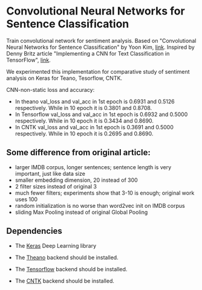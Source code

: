 # Convolutional Neural Networks for Sentence Classification

Train convolutional network for sentiment analysis. Based on "Convolutional Neural Networks for Sentence Classification" by Yoon Kim, [link](http://arxiv.org/pdf/1408.5882v2.pdf). Inspired by Denny Britz article "Implementing a CNN for Text Classification in TensorFlow", [link](http://www.wildml.com/2015/12/implementing-a-cnn-for-text-classification-in-tensorflow/).

We experimented this implementation for comparative study of sentiment analysis on Keras for Teano, Tesorflow, CNTK. 

CNN-non-static loss and accuracy: 
* In theano val_loss and val_acc in 1st epoch is 0.6931 and 0.5126 respectively. While in 10 epoch it is 0.3801 and 0.8708. 
* In Tensorflow val_loss and val_acc in 1st epoch is 0.6932 and 0.5000 respectively. While in 10 epoch it is 0.3434 and 0.8690.  
* In CNTK val_loss and val_acc in 1st epoch is 0.3691 and 0.5000 respectively. While in 10 epoch it is 0.2695 and 0.8690. 


## Some difference from original article:
* larger IMDB corpus, longer sentences; sentence length is very important, just like data size
* smaller embedding dimension, 20 instead of 300
* 2 filter sizes instead of original 3
* much fewer filters; experiments show that 3-10 is enough; original work uses 100
* random initialization is no worse than word2vec init on IMDB corpus
* sliding Max Pooling instead of original Global Pooling

## Dependencies

* The [Keras](http://keras.io/) Deep Learning library 

* The [Theano](http://deeplearning.net/software/theano/install.html#install) backend should be installed.

* The [Tensorflow](https://www.tensorflow.org/install/) backend should be installed. 

* The [CNTK](https://cntk.ai/pythondocs/setup.html) backend should be installed. 


